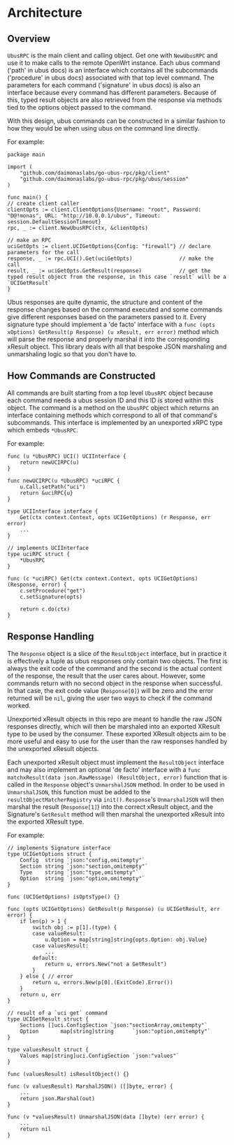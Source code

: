 # Architecture

## Overview
`UbusRPC` is the main client and calling object. Get one with `NewUbusRPC` and use it to make calls to
the remote OpenWrt instance. Each ubus command ('path' in ubus docs) is an interface which contains
all the subcommands ('procedure' in ubus docs) associated with that top level command. The parameters
for each command ('signature' in ubus docs) is also an interface because every command has different
parameters. Because of this, typed result objects are also retrieved from the response via methods tied to
the options object passed to the command.

With this design, ubus commands can be constructed in a similar fashion to how they would
be when using ubus on the command line directly.

For example:
```
package main

import (
	"github.com/daimonaslabs/go-ubus-rpc/pkg/client"
	"github.com/daimonaslabs/go-ubus-rpc/pkg/ubus/session"
)

func main() {
// create client caller
clientOpts := client.ClientOptions{Username: "root", Password: "D@!monas", URL: "http://10.0.0.1/ubus", Timeout: session.DefaultSessionTimeout}
rpc, _ := client.NewUbusRPC(ctx, &clientOpts)

// make an RPC
uciGetOpts := client.UCIGetOptions{Config: "firewall"} // declare parameters for the call
response, _ := rpc.UCI().Get(uciGetOpts)               // make the call
result, _ := uciGetOpts.GetResult(response)            // get the typed result object from the response, in this case `result` will be a `UCIGetResult`
}
```

Ubus responses are quite dynamic, the structure and content of the response changes based on the command 
executed and some commands give different responses based on the parameters passed to it. Every signature
type should implement a 'de facto' interface with a `func (opts xOptions) GetResult(p Response) (u xResult, err error)`
method which will parse the response and properly marshal it into the corresponding xResult object. This
library deals with all that bespoke JSON marshaling and unmarshaling logic so that you don't have to.

## How Commands are Constructed

All commands are built starting from a top level `UbusRPC` object because each command needs a ubus 
session ID and this ID is stored within this object. The command is a method on the `UbusRPC` object
which returns an interface containing methods which correspond to all of that command's subcommands.
This interface is implemented by an unexported xRPC type which embeds `*UbusRPC`. 

For example:
```
func (u *UbusRPC) UCI() UCIInterface {
	return newUCIRPC(u)
}

func newUCIRPC(u *UbusRPC) *uciRPC {
	u.Call.setPath("uci")
	return &uciRPC{u}
}

type UCIInterface interface {
	Get(ctx context.Context, opts UCIGetOptions) (r Response, err error)
    ...
}

// implements UCIInterface
type uciRPC struct {
	*UbusRPC
}

func (c *uciRPC) Get(ctx context.Context, opts UCIGetOptions) (Response, error) {
	c.setProcedure("get")
	c.setSignature(opts)

	return c.do(ctx)
}
```

## Response Handling

The `Response` object is a slice of the `ResultObject` interface, but in practice it is effectively a tuple
as ubus responses only contain two objects. The first is always the exit code of the command and the second
is the actual content of the response, the result that the user cares about. However, some commands return
with no second object in the response when successful. In that case, the exit code value (`Response[0]`) will
be zero and the error returned will be `nil`, giving the user two ways to check if the command worked.

Unexported xResult objects in this repo are meant to handle the raw JSON responses directly, which will
then be marshaled into an exported XResult type to be used by the consumer. These exported XResult objects
aim to be more useful and easy to use for the user than the raw responses handled by the unexported xResult
objects.

Each unexported xResult object must implement the `ResultObject` interface and may also implement an optional 
'de facto' interface with a `func matchxResult(data json.RawMessage) (ResultObject, error)` function that is
called in the `Response` object's `UnmarshalJSON` method. In order to be used in `UnmarshalJSON`, this function
must be added to the `resultObjectMatcherRegistry` via `init()`. `Response`'s `UnmarshalJSON` will then marshal
the result (`Response[1]`) into the correct xResult object, and the Signature's `GetResult` method will then
marshal the unexported xResult into the exported XResult type.

For example:
```
// implements Signature interface
type UCIGetOptions struct {
	Config  string `json:"config,omitempty"`
	Section string `json:"section,omitempty"`
	Type    string `json:"type,omitempty"`
	Option  string `json:"option,omitempty"`
}

func (UCIGetOptions) isOptsType() {}

func (opts UCIGetOptions) GetResult(p Response) (u UCIGetResult, err error) {
	if len(p) > 1 {
		switch obj := p[1].(type) {
		case valueResult:
			u.Option = map[string]string{opts.Option: obj.Value}
		case valuesResult:
			...
		default:
			return u, errors.New("not a GetResult")
		}
	} else { // error
		return u, errors.New(p[0].(ExitCode).Error())
	}
	return u, err
}

// result of a `uci get` command
type UCIGetResult struct {
	Sections []uci.ConfigSection `json:"sectionArray,omitempty"`
	Option       map[string]string      `json:"option,omitempty"`
}

type valuesResult struct {
	Values map[string]uci.ConfigSection `json:"values"`
}

func (valuesResult) isResultObject() {}

func (v valuesResult) MarshalJSON() ([]byte, error) {
	...
	return json.Marshal(out)
}

func (v *valuesResult) UnmarshalJSON(data []byte) (err error) {
	...
	return nil
}
```
